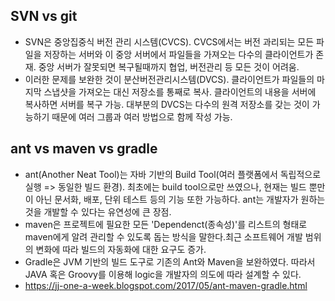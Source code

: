 ## SVN vs git
- SVN은 중앙집중식 버전 관리 시스템(CVCS). CVCS에서는 버전 과리되는 모든 파일을 저장하는 서버와 이 중앙 서버에서 파일들을 가져오는 다수의 클라이언트가 존재. 
 중앙 서버가 잘못되면 복구될때까지 협업, 버전관리 등 모든 것이 어려움. 
- 이러한 문제를 보완한 것이 분산버전관리시스템(DVCS). 클라이언트가 파일들의 마지막 스냅샷을 가져오는 대신 저장소를 통째로 복사. 클라이언트의 내용을 서버에
복사하면 서버를 복구 가능. 대부분의 DVCS는 다수의 원격 저장소를 갖는 것이 가능하기 때문에 여러 그룹과 여러 방법으로 함께 작성 가능.

## ant vs maven vs gradle
- ant(Another Neat Tool)는 자바 기반의 Build Tool(여러 플랫폼에서 독립적으로 실행 => 동일한 빌드 환경). 최초에는 build tool으로만 쓰였으나, 현재는
빌드 뿐만이 아닌 문서화, 배포, 단위 테스트 등의 기능 또한 가능하다. ant는 개발자가 원하는 것을 개발할 수 있다는 유연성에 큰 장점.
- maven은 프로젝트에 필요한 모든 'Dependenct(종속성)'를 리스트의 형태로 maven에게 알려 관리할 수 있도록 돕는 방식을 말한다.최근 소프트웨어 개발 범위의 변화에 따라 빌드의 자동화에 대한 요구도 증가.
- Gradle은 JVM 기반의 빌드 도구로 기존의 Ant와 Maven을 보완하였다. 따라서 JAVA 혹은 Groovy를 이용해 logic을 개발자의 의도에 따라 설계할 수 있다.
- https://jj-one-a-week.blogspot.com/2017/05/ant-maven-gradle.html

